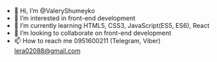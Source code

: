 - 👋 Hi, I’m @ValeryShumeyko
- 👀 I’m interested in front-end development
- 🌱 I’m currently learning HTML5, CSS3, JavaScript(ES5, ES6), React
- 💞️ I’m looking to collaborate on front-end development
- 📫 How to reach me 
     0951600211 (Telegram, Viber)
     lera02088@gmail.com

<!---
ValeryShumeyko/ValeryShumeyko is a ✨ special ✨ repository because its `README.md` (this file) appears on your GitHub profile.
You can click the Preview link to take a look at your changes.
--->
